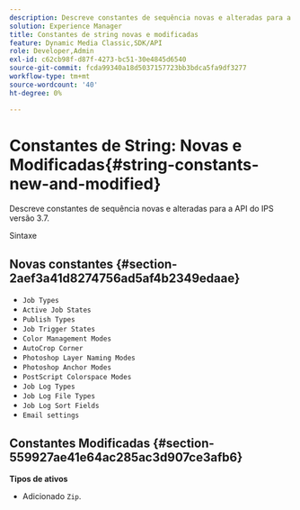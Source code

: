 ```yaml
---
description: Descreve constantes de sequência novas e alteradas para a API do IPS versão 3.7.
solution: Experience Manager
title: Constantes de string novas e modificadas
feature: Dynamic Media Classic,SDK/API
role: Developer,Admin
exl-id: c62cb98f-d87f-4273-bc51-30e4845d6540
source-git-commit: fcda99340a18d5037157723bb3bdca5fa9df3277
workflow-type: tm+mt
source-wordcount: '40'
ht-degree: 0%

---
```


# Constantes de String: Novas e Modificadas{#string-constants-new-and-modified}

Descreve constantes de sequência novas e alteradas para a API do IPS versão 3.7.

Sintaxe

## Novas constantes {#section-2aef3a41d8274756ad5af4b2349edaae}

* `Job Types`
* `Active Job States`
* `Publish Types`
* `Job Trigger States`
* `Color Management Modes`
* `AutoCrop Corner`
* `Photoshop Layer Naming Modes`
* `Photoshop Anchor Modes`
* `PostScript Colorspace Modes`
* `Job Log Types`
* `Job Log File Types`
* `Job Log Sort Fields`
* `Email settings`

## Constantes Modificadas {#section-559927ae41e64ac285ac3d907ce3afb6}

**Tipos de ativos**

* Adicionado `Zip`.
